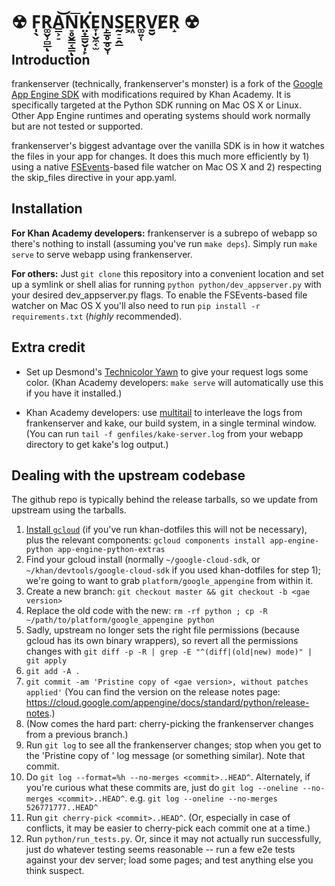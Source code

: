 # ☢ F̩̖R͚̬̹̻̲ͅA̳͕̠͝N̠̥̬̳͔͇͞ͅK̤̟̳̮̬̩̙͘E̞̩̬̼͔̫N̙̳̥̲̥̬͎S̰̠̠̭̲E͖R͚͍̜V̱̮E̸R̝ ☢

## Introduction

frankenserver (technically, frankenserver's monster) is a fork of the [Google
App Engine SDK](https://code.google.com/p/googleappengine/) with modifications
required by Khan Academy. It is specifically targeted at the Python SDK running
on Mac OS X or Linux. Other App Engine runtimes and operating systems should
work normally but are not tested or supported.

frankenserver's biggest advantage over the vanilla SDK is in how it watches the
files in your app for changes. It does this much more efficiently by 1) using a
native [FSEvents](https://developer.apple.com/library/mac/documentation/Darwin/Reference/FSEvents_Ref/Reference/reference.html)-based
file watcher on Mac OS X and 2) respecting the skip_files directive in your
app.yaml.

## Installation

**For Khan Academy developers:** frankenserver is a subrepo of webapp so
there's nothing to install (assuming you've run `make deps`). Simply run
`make serve` to serve webapp using frankenserver.

**For others:** Just `git clone` this repository into a convenient location and
set up a symlink or shell alias for running `python python/dev_appserver.py`
with your desired dev_appserver.py flags. To enable the FSEvents-based file
watcher on Mac OS X you'll also need to run
`pip install -r requirements.txt` (*highly* recommended).

## Extra credit

- Set up Desmond's [Technicolor Yawn](https://github.com/dmnd/technicolor-yawn)
to give your request logs some color. (Khan Academy developers: `make serve`
will automatically use this if you have it installed.)

- Khan Academy developers: use
[multitail](http://www.vanheusden.com/multitail/) to interleave the logs from
frankenserver and kake, our build system, in a single terminal window.
(You can run `tail -f genfiles/kake-server.log` from your webapp directory to
get kake's log output.)

## Dealing with the upstream codebase

The github repo is typically behind the release tarballs, so we update
from upstream using the tarballs.

1. [Install `gcloud`](https://cloud.google.com/sdk/) (if you've run
   khan-dotfiles this will not be necessary), plus the relevant components:
   `gcloud components install app-engine-python app-engine-python-extras`
2. Find your gcloud install (normally `~/google-cloud-sdk`, or
   `~/khan/devtools/google-cloud-sdk` if you used khan-dotfiles for step 1);
   we're going to want to grab `platform/google_appengine` from within it.
3. Create a new branch: `git checkout master && git checkout -b <gae version>`
4. Replace the old code with the new:
   `rm -rf python ; cp -R ~/path/to/platform/google_appengine python`
5. Sadly, upstream no longer sets the right file permissions (because gcloud
   has its own binary wrappers), so revert all the permissions changes with
   `git diff -p -R | grep -E "^(diff|(old|new) mode)" | git apply`
6. `git add -A .`
7. `git commit -am 'Pristine copy of <gae version>, without patches applied'`
   (You can find the version on the release notes page:
   https://cloud.google.com/appengine/docs/standard/python/release-notes.)
8. (Now comes the hard part: cherry-picking the frankenserver changes
   from a previous branch.)
9. Run `git log` to see all the frankenserver changes; stop when you get to the
   'Pristine copy of <previous version>' log message (or something similar).
   Note that commit.
10. Do `git log --format=%h --no-merges <commit>..HEAD^`.
    Alternately, if you're curious what these commits are, just do
    `git log --oneline --no-merges <commit>..HEAD^`.
    e.g. `git log --oneline --no-merges 526771777..HEAD^`
11. Run `git cherry-pick <commit>..HEAD^`.  (Or, especially in case of
    conflicts, it may be easier to cherry-pick each commit one at a time.)
12. Run `python/run_tests.py`.  Or, since it may not actually run successfully,
    just do whatever testing seems reasonable -- run a few e2e tests against
    your dev server; load some pages; and test anything else you think suspect.
